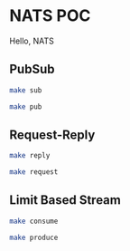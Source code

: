 # NATS POC

Hello, NATS

## PubSub

```bash
make sub
```

```bash
make pub
```

## Request-Reply

```bash
make reply
```

```bash
make request
```

## Limit Based Stream

```bash
make consume
```

```bash
make produce
```
